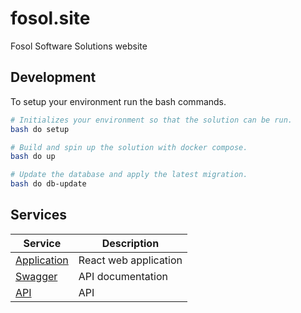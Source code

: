 # fosol.site

Fosol Software Solutions website

## Development

To setup your environment run the bash commands.

```bash
# Initializes your environment so that the solution can be run.
bash do setup

# Build and spin up the solution with docker compose.
bash do up

# Update the database and apply the latest migration.
bash do db-update
```

## Services

| Service                                | Description           |
| -------------------------------------- | --------------------- |
| [Application](http://localhost:30080)  | React web application |
| [Swagger](http://localhost:30001/docs) | API documentation     |
| [API](http://localhost:30080/api)      | API                   |
